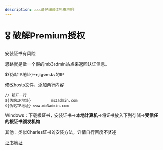 ```yaml
---
description: ⚠️⚠️⚠️请仔细阅读免责声明
---
```


# 🎖 破解Premium授权

安装证书有风险

思路就是做一个假的mb3admin站点来返回认证信息。

${伪站IP地址}=njigem.by的IP

修改hosts文件，添加两行内容

```
// 新开一行
${伪站IP地址}         mb3admin.com
${伪站IP地址} www.mb3admin.com
```

Windows：下载根证书，安装证书→**本地计算机**→将证书放入下列存储→**受信任的根证书颁发机构**

其他：类似Charles证书的安装方法，详情自行百度不赘述

[证书地址](https://nijigem.by/certification/myCA.crt)

